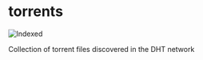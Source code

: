 torrents 
========
![Indexed](https://img.shields.io/badge/indexed-246030-blue)

Collection of torrent files discovered in the DHT network
